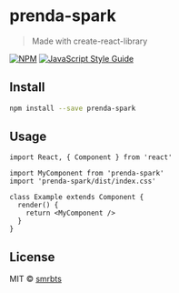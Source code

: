 # prenda-spark

> Made with create-react-library

[![NPM](https://img.shields.io/npm/v/prenda-spark.svg)](https://www.npmjs.com/package/prenda-spark) [![JavaScript Style Guide](https://img.shields.io/badge/code_style-standard-brightgreen.svg)](https://standardjs.com)

## Install

```bash
npm install --save prenda-spark
```

## Usage

```tsx
import React, { Component } from 'react'

import MyComponent from 'prenda-spark'
import 'prenda-spark/dist/index.css'

class Example extends Component {
  render() {
    return <MyComponent />
  }
}
```

## License

MIT © [smrbts](https://github.com/smrbts)

